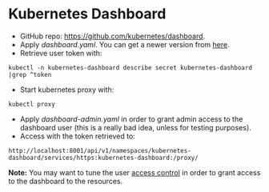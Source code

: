 # Kubernetes Dashboard

* GitHub repo: https://github.com/kubernetes/dashboard.
* Apply *dashboard.yaml*. You can get a newer version from [here](https://github.com/kubernetes/dashboard/blob/master/aio/deploy/recommended.yaml).
* Retrieve user token with:
```
kubectl -n kubernetes-dashboard describe secret kubernetes-dashboard |grep ^token 
```
* Start kubernetes proxy with:
```
kubectl proxy
```
* Apply *dashboard-admin.yaml* in order to grant admin access to the dashboard user (this is a really bad idea, unless for testing purposes).
* Access with the token retrieved to:
```
http://localhost:8001/api/v1/namespaces/kubernetes-dashboard/services/https:kubernetes-dashboard:/proxy/
```

**Note:** You may want to tune the user [access control](https://github.com/kubernetes/dashboard/blob/master/docs/user/access-control/README.md) in order to grant access to the dashboard to the resources.